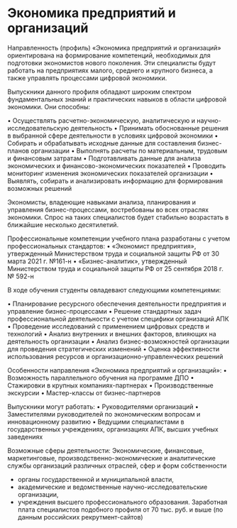 # Экономика предприятий и организаций

Направленность (профиль) «Экономика предприятий и организаций» ориентирована на формирование компетенций, необходимых для подготовки экономистов нового поколения. Эти специалисты будут работать на предприятиях малого, среднего и крупного бизнеса, а также управлять процессами цифровой экономики.

Выпускники данного профиля обладают широким спектром фундаментальных знаний и практических навыков в области цифровой экономики. Они способны:

• Осуществлять расчетно-экономическую, аналитическую и научно-исследовательскую деятельность
• Принимать обоснованные решения в выбранной сфере деятельности в условиях цифровой экономики
• Собирать и обрабатывать исходные данные для составления бизнес-планов организации
• Выполнять расчеты по материальным, трудовым и финансовым затратам
• Подготавливать данные для анализа экономических и финансово-экономических показателей
• Проводить мониторинг изменения экономических показателей организации
• Выявлять, собирать и анализировать информацию для формирования возможных решений

Экономисты, владеющие навыками анализа, планирования и управления бизнес-процессами, востребованы во всех отраслях экономики. Спрос на таких специалистов будет стабильно возрастать в ближайшие несколько десятилетий.

Профессиональные компетенции учебного плана разработаны с учетом профессиональных стандартов:
• «Экономист предприятия», утвержденный Министерством труда и социальной защиты РФ от 30 марта 2021 г. №161-н
• «Бизнес-аналитик», утвержденный Министерством труда и социальной защиты РФ от 25 сентября 2018 г. № 592-н

В ходе обучения студенты овладевают следующими компетенциями:

• Планирование ресурсного обеспечения деятельности предприятия и управление бизнес-процессами
• Решение стандартных задач профессиональной деятельности с учетом специфики организаций АПК
• Проведение исследований с применением цифровых средств и технологий
• Анализ внутренних и внешних факторов, влияющих на деятельность организации
• Анализ бизнес-возможностей организации для проведения стратегических изменений
• Оценка эффективности использования ресурсов и организационно-управленческих решений

Особенности направления «Экономика предприятий и организаций»:
• Возможность параллельного обучения на программе ДПО
• Стажировки в крупных компаниях-партнерах
• Производственные экскурсии
• Мастер-классы от бизнес-партнеров

Выпускники могут работать:
• Руководителями организаций
• Заместителями руководителей по экономическим вопросам и инновационному развитию
• Ведущими специалистами в государственных учреждениях, организациях АПК, высших учебных заведениях

Возможные сферы деятельности:
Экономические, финансовые, маркетинговые, производственно-экономические и аналитические службы организаций различных отраслей, сфер и форм собственности

- органы государственной и муниципальной власти,
- академические и ведомственные научно-исследовательские организации,
- учреждения высшего профессионального образования.
Заработная плата специалистов подобного профиля от 70 тыс. руб. и выше (по
данным российских рекрутмент-сайтов)